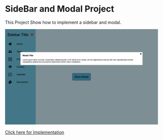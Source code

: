 # SideBar and Modal Project

This Project Show how to implement a sidebar and modal.

![Sidebar and Modal](thumbnail.png)

[Click here for Implementation](https://wda-react-projects-11-sidebar-modal.pages.dev/)


